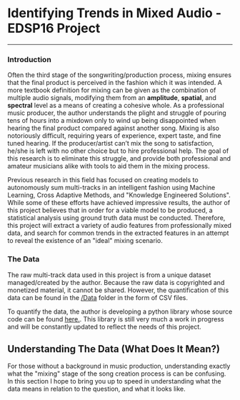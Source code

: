 # Identifying Trends in Mixed Audio - EDSP16 Project
----------------------------

### Introduction
Often the third stage of the songwriting/production process, mixing ensures that the final product is perceived in the fashion which it was intended. A more textbook definition for mixing can be given as the combination of multiple audio signals, modifying them from an **amplitude**, **spatial**, and **spectral** level as a means of creating a cohesive whole. As a professional music producer, the author understands the plight and struggle of pouring tens of hours into a mixdown only to wind up being disappointed when hearing the final product compared against another song. Mixing is also notoriously difficult, requiring years of experience, expert taste, and fine tuned hearing. If the producer/artist can’t mix the song to satisfaction, he/she is left with no other choice but to hire professional help. The goal of this research is to eliminate this struggle, and provide both professional and amateur musicians alike with tools to aid them in the mixing process.

Previous research in this field has focused on creating models to autonomously sum multi-tracks in an intelligent fashion using Machine Learning, Cross Adaptive Methods, and "Knowledge Engineered Solutions".  While some of these efforts have achieved impressive results, the author of this project believes that in order for a viable model to be produced, a statistical analysis using ground truth data must be conducted.  Therefore, this project will extract a variety of audio features from professionally mixed data, and search for common trends in the extracted features in an attempt to reveal the existence of an "ideal" mixing scenario.

### The Data
The raw multi-track data used in this project is from a unique dataset managed/created by the author.  Because the raw data is copyrighted and monetized material, it cannot be shared.  However, the quantification of this data can be found in the [/Data](https://github.com/edsp2016/ITIMA_Zafrin_Harrison/tree/master/Data) folder in the form of CSV files.

To quantify the data, the author is developing a python library whose source code can be found [here.](https://github.com/bombsandbottles/THESIS).  This library is still very much a work in progress and will be constantly updated to reflect the needs of this project.

## Understanding The Data (What Does It Mean?)
For those without a background in music production, understanding exactly what the "mixing" stage of the song creation process is can be confusing.  In this section I hope to bring you up to speed in understanding what the data means in relation to the question, and what it looks like.